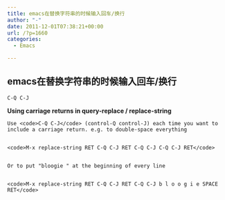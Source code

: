 ```yaml
---
title: emacs在替换字符串的时候输入回车/换行
author: "-"
date: 2011-12-01T07:38:21+00:00
url: /?p=1660
categories:
  - Emacs

---
```

## emacs在替换字符串的时候输入回车/换行
`C-Q C-J`

**Using carriage returns in query-replace / replace-string**


  
    Use <code>C-Q C-J</code> (control-Q control-J) each time you want to include a carriage return. e.g. to double-space everything
  
  
    <code>M-x replace-string RET C-Q C-J RET C-Q C-J C-Q C-J RET</code>
  
  
    Or to put "bloogie " at the beginning of every line
  
  
    <code>M-x replace-string RET C-Q C-J RET C-Q C-J b l o o g i e SPACE RET</code>
  
